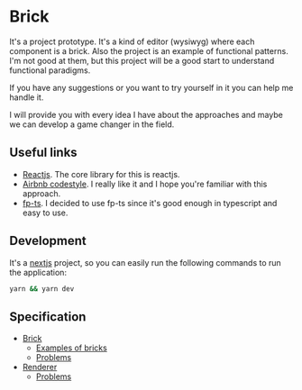 # Brick

It's a project prototype. It's a kind of editor (wysiwyg) where each component is a brick. Also the project is an example of functional patterns. I'm not good at them, but this project will be a good start to understand functional paradigms.

If you have any suggestions or you want to try yourself in it you can help me handle it.

I will provide you with every idea I have about the approaches and maybe we can develop a game changer in the field.

## Useful links

- [Reactjs](https://react.dev/). The core library for this is reactjs.
- [Airbnb codestyle](https://github.com/airbnb/javascript). I really like it and I hope you're familiar with this approach.
- [fp-ts](https://gcanti.github.io/fp-ts/). I decided to use fp-ts since it's good enough in typescript and easy to use.

## Development

It's a [nextjs](https://nextjs.org/) project, so you can easily run the following commands to run the application:

```bash
yarn && yarn dev
```

## Specification

* [Brick](https://github.com/jsbrick/brick/wiki/Brick)
  * [Examples of bricks](https://github.com/jsbrick/brick/wiki/Brick#examples-of-bricks)
  * [Problems](https://github.com/jsbrick/brick/wiki/Brick#problems)
* [Renderer](https://github.com/jsbrick/brick/wiki/Renderer)
  * [Problems](https://github.com/jsbrick/brick/wiki/Renderer#problems)
